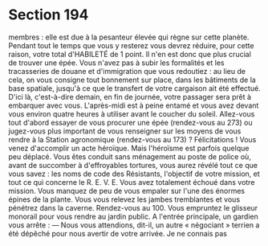 # Section 194

membres : elle est due à la pesanteur élevée qui règne sur cette
planète. Pendant tout le temps que vous y resterez vous devrez
réduire, pour cette raison, votre total d'HABILETÉ de 1 point.
Il n'en est donc que plus crucial de trouver une épée. Vous n'avez
pas à subir les formalités et les tracasseries de douane et
d'immigration que vous redoutiez : au lieu de cela, on vous
consigne tout bonnement sur place, dans les bâtiments de la base
spatiale, jusqu'à ce que le transfert de votre cargaison ait été
effectué. D'ici là, c'est-à-dire demain, en fin de journée, votre
passager sera prêt à embarquer avec vous. L'après-midi est à
peine entamé et vous avez devant vous environ quatre heures à
utiliser avant le coucher du soleil. Allez-vous tout d'abord essayer
de vous procurer une épée (rendez-vous au 273) ou jugez-vous
plus important de vous renseigner sur les moyens de vous rendre
à la Station agronomique (rendez-vous au 173) ?
Félicitations ! Vous venez d'accomplir un acte héroïque. Mais
l'héroïsme est parfois quelque peu déplacé. Vous êtes conduit
sans ménagement au poste de police où, avant de succomber à
d'effroyables tortures, vous aurez révélé tout ce que vous savez :
les noms de code des Résistants, l'objectif de votre mission, et
tout ce qui concerne le R. E. V. E. Vous avez totalement échoué
dans votre mission.
Vous manquez de peu de vous empaler sur l'une des énormes
épines de la plante. Vous vous relevez les jambes tremblantes et
vous pénétrez dans la caverne. Rendez-vous au 100.
Vous empruntez le glisseur monorail pour vous rendre au jardin
public. A l'entrée principale, un gardien vous arrête :
— Nous vous attendions, dit-il, un autre « négociant » terrien a
été dépêché pour nous avertir de votre arrivée. Je ne connais pas